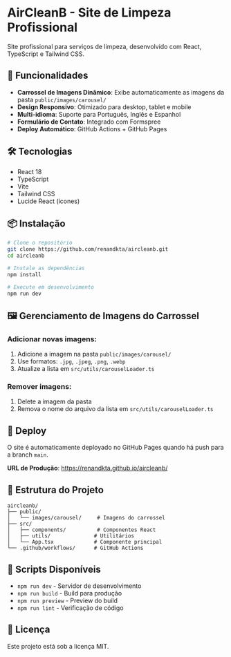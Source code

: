 # AirCleanB - Site de Limpeza Profissional

Site profissional para serviços de limpeza, desenvolvido com React, TypeScript e Tailwind CSS.

## 🚀 Funcionalidades

- **Carrossel de Imagens Dinâmico**: Exibe automaticamente as imagens da pasta `public/images/carousel/`
- **Design Responsivo**: Otimizado para desktop, tablet e mobile
- **Multi-idioma**: Suporte para Português, Inglês e Espanhol
- **Formulário de Contato**: Integrado com Formspree
- **Deploy Automático**: GitHub Actions + GitHub Pages

## 🛠️ Tecnologias

- React 18
- TypeScript
- Vite
- Tailwind CSS
- Lucide React (ícones)

## 📦 Instalação

```bash
# Clone o repositório
git clone https://github.com/renandkta/aircleanb.git
cd aircleanb

# Instale as dependências
npm install

# Execute em desenvolvimento
npm run dev
```

## 🖼️ Gerenciamento de Imagens do Carrossel

### Adicionar novas imagens:
1. Adicione a imagem na pasta `public/images/carousel/`
2. Use formatos: `.jpg`, `.jpeg`, `.png`, `.webp`
3. Atualize a lista em `src/utils/carouselLoader.ts`

### Remover imagens:
1. Delete a imagem da pasta
2. Remova o nome do arquivo da lista em `src/utils/carouselLoader.ts`

## 🚀 Deploy

O site é automaticamente deployado no GitHub Pages quando há push para a branch `main`.

**URL de Produção**: https://renandkta.github.io/aircleanb/

## 📁 Estrutura do Projeto

```
aircleanb/
├── public/
│   └── images/carousel/     # Imagens do carrossel
├── src/
│   ├── components/          # Componentes React
│   ├── utils/              # Utilitários
│   └── App.tsx             # Componente principal
└── .github/workflows/      # GitHub Actions
```

## 🔧 Scripts Disponíveis

- `npm run dev` - Servidor de desenvolvimento
- `npm run build` - Build para produção
- `npm run preview` - Preview do build
- `npm run lint` - Verificação de código

## 📝 Licença

Este projeto está sob a licença MIT.
